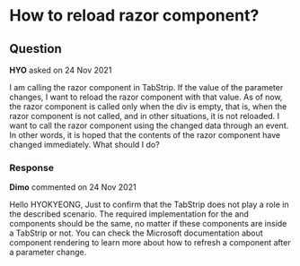 # How to reload razor component?

## Question

**HYO** asked on 24 Nov 2021

I am calling the razor component in TabStrip. If the value of the parameter changes, I want to reload the razor component with that value. As of now, the razor component is called only when the div is empty, that is, when the razor component is not called, and in other situations, it is not reloaded. I want to call the razor component using the changed data through an event. In other words, it is hoped that the contents of the razor component have changed immediately. What should I do?

### Response

**Dimo** commented on 24 Nov 2021

Hello HYOKYEONG, Just to confirm that the TabStrip does not play a role in the described scenario. The required implementation for the <Drawing /> and <Cad /> components should be the same, no matter if these components are inside a TabStrip or not. You can check the Microsoft documentation about component rendering to learn more about how to refresh a component after a parameter change.
